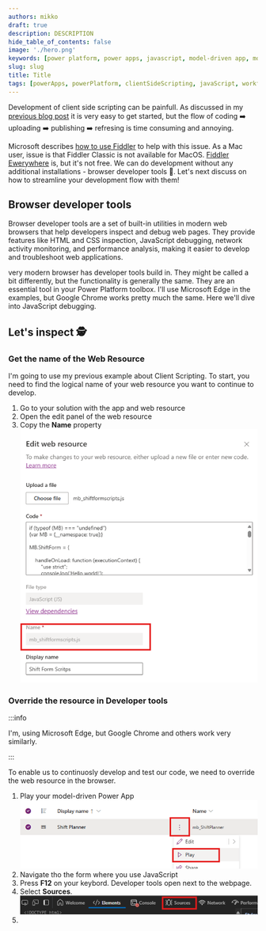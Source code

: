 ```yaml
---
authors: mikko
draft: true
description: DESCRIPTION
hide_table_of_contents: false
image: './hero.png' 
keywords: [power platform, power apps, javascript, model-driven app, model-driven, client-side scripting, development]
slug: slug
title: Title
tags: [powerApps, powerPlatform, clientSideScripting, javaScript, workflow]
---
```


Development of client side scripting can be painfull. As discussed in my [previous blog post](../02-12-must-know-javascript-in-model-driven-apps/index.md) it is very easy to get started, but the flow of coding ➡️ uploading ➡️ publishing ➡️ refresing is time consuming and annoying.

Microsoft describes [how to use Fiddler](https://learn.microsoft.com/en-us/power-apps/developer/model-driven-apps/streamline-javascript-development-fiddler-autoresponder) to help with this issue. As a Mac user, issue is that Fiddler Classic is not available for MacOS. [Fiddler Ewerywhere](https://www.telerik.com/fiddler/fiddler-everywhere) is, but it's not free. We can do development without any additional installations - browser developer tools 🌟. Let's next discuss on how to streamline your development flow with them!

<!-- truncate -->

## Browser developer tools

Browser developer tools are a set of built-in utilities in modern web browsers that help developers inspect and debug web pages. They provide features like HTML and CSS inspection, JavaScript debugging, network activity monitoring, and performance analysis, making it easier to develop and troubleshoot web applications. 

very modern browser has developer tools build in. They might be called a bit differently, but the functionality is generally the same. They are an essential tool in your Power Platform toolbox. I'll use Microsoft Edge in the examples, but Google Chrome works pretty much the same. Here we'll dive into JavaScript debugging.

## Let's inspect 🕵️

### Get the name of the Web Resource

I'm going to use my previous example about Client Scripting. To start, you need to find the logical name of your web resource you want to continue to develop. 

1. Go to your solution with the app and web resource
1. Open the edit panel of the web resource
1. Copy the **Name** property
    ![Web resource name](./web-resource-name.png)

### Override the resource in Developer tools

:::info

I'm, using Microsoft Edge, but Google Chrome and others work very similarly.

:::

To enable us to continuosly develop and test our code, we need to override the web resource in the browser.

1. Play your model-driven Power App
    ![Play model-driven app](./open-application.png)
1. Navigate tho the form where you use JavaScript
1. Press **F12** on your keybord. Developer tools open next to the webpage.
1. Select **Sources**.
    ![Select sources in developer tools](./developer-tools-source.png)
1. 
